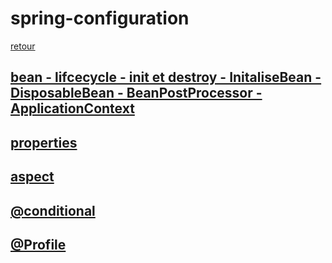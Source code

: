# spring-configuration

[retour](./../index.md)

## [bean - lifcecycle - init et destroy - InitaliseBean - DisposableBean - BeanPostProcessor - ApplicationContext](./annotation-bean-post-processor.md)

## [properties](./properties.md)

## [aspect](./aspect.md)

## [@conditional](./conditional.md)

## [@Profile](./profile.md)
